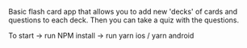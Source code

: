 Basic flash card app that allows you to add new 'decks' of cards and questions to each deck. Then you can take a quiz with the questions.

To start
-> run NPM install 
-> run yarn ios / yarn android